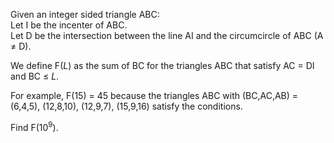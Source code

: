<p>Given an integer sided triangle ABC:<br />
Let I be the incenter of ABC.<br />
Let D be the intersection between the line AI and the circumcircle of ABC (A ≠ D).</p>

<p>We define F(<var>L</var>) as the sum of BC for the triangles ABC that satisfy AC = DI and BC ≤ <var>L</var>.</p>

<p>For example, F(15) = 45 because the triangles ABC with (BC,AC,AB) = (6,4,5), (12,8,10), (12,9,7), (15,9,16) satisfy the conditions.</p>

<p>Find F(10<sup>9</sup>).</p>
